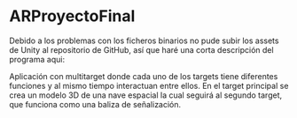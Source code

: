 # ARProyectoFinal

Debido a los problemas con los ficheros binarios no pude subir los assets de Unity al repositorio de GitHub, así que 
haré una corta descripción del programa aqui:

Aplicación con multitarget donde cada uno de los targets tiene diferentes funciones y al mismo tiempo interactuan
entre ellos. En el target principal se crea un modelo 3D de una nave espacial la cual seguirá al segundo target, que 
funciona como una baliza de señalización.


